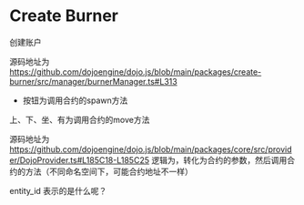 # Create Burner

创建账户

源码地址为
https://github.com/dojoengine/dojo.js/blob/main/packages/create-burner/src/manager/burnerManager.ts#L313



+ 按钮为调用合约的spawn方法


上、下、坐、有为调用合约的move方法

源码地址为
https://github.com/dojoengine/dojo.js/blob/main/packages/core/src/provider/DojoProvider.ts#L185C18-L185C25
逻辑为，转化为合约的参数，然后调用合约的方法（不同命名空间下，可能合约地址不一样）


entity_id 表示的是什么呢？
